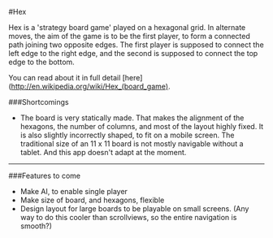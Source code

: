 #Hex

Hex is a 'strategy board game' played on a hexagonal grid. 
In alternate moves, the aim of the game is to be the first player, to form a connected path joining two opposite edges. The first player is supposed to connect the left edge to the right edge, and the second is supposed to connect the top edge to the bottom.

You can read about it in full detail [here](http://en.wikipedia.org/wiki/Hex_(board_game). 

###Shortcomings

- The board is very statically made. That makes the alignment of the hexagons, the number of columns, and most of the layout highly fixed. It is also slightly incorrectly shaped, to fit on a mobile screen. The traditional size of an 11 x 11 board is not mostly navigable without a tablet. And this app doesn't adapt at the moment.
- - -

###Features to come

- Make AI, to enable single player
- Make size of board, and hexagons, flexible
- Design layout for large boards to be playable on small screens. (Any way to do this cooler than scrollviews, so the entire navigation is smooth?)


